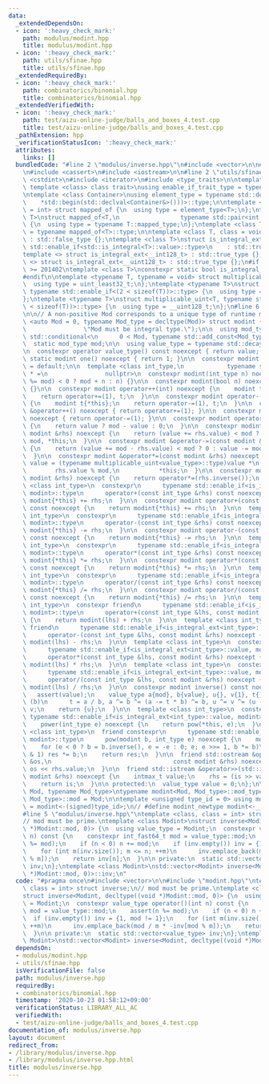 ```yaml
---
data:
  _extendedDependsOn:
  - icon: ':heavy_check_mark:'
    path: modulus/modint.hpp
    title: modulus/modint.hpp
  - icon: ':heavy_check_mark:'
    path: utils/sfinae.hpp
    title: utils/sfinae.hpp
  _extendedRequiredBy:
  - icon: ':heavy_check_mark:'
    path: combinatorics/binomial.hpp
    title: combinatorics/binomial.hpp
  _extendedVerifiedWith:
  - icon: ':heavy_check_mark:'
    path: test/aizu-online-judge/balls_and_boxes_4.test.cpp
    title: test/aizu-online-judge/balls_and_boxes_4.test.cpp
  _pathExtension: hpp
  _verificationStatusIcon: ':heavy_check_mark:'
  attributes:
    links: []
  bundledCode: "#line 2 \"modulus/inverse.hpp\"\n#include <vector>\n\n#line 2 \"modulus/modint.hpp\"\
    \n#include <cassert>\n#include <iostream>\n\n#line 2 \"utils/sfinae.hpp\"\n#include\
    \ <cstdint>\n#include <iterator>\n#include <type_traits>\n\ntemplate <class type,\
    \ template <class> class trait>\nusing enable_if_trait_type = typename std::enable_if<trait<type>::value>::type;\n\
    \ntemplate <class Container>\nusing element_type = typename std::decay<decltype(\n\
    \    *std::begin(std::declval<Container&>()))>::type;\n\ntemplate <class T, class\
    \ = int> struct mapped_of {\n  using type = element_type<T>;\n};\ntemplate <class\
    \ T>\nstruct mapped_of<T,\n                 typename std::pair<int, typename T::mapped_type>::first_type>\
    \ {\n  using type = typename T::mapped_type;\n};\ntemplate <class T> using mapped_type\
    \ = typename mapped_of<T>::type;\n\ntemplate <class T, class = void> struct is_integral_ext\
    \ : std::false_type {};\ntemplate <class T>\nstruct is_integral_ext<\n    T, typename\
    \ std::enable_if<std::is_integral<T>::value>::type>\n    : std::true_type {};\n\
    template <> struct is_integral_ext<__int128_t> : std::true_type {};\ntemplate\
    \ <> struct is_integral_ext<__uint128_t> : std::true_type {};\n#if __cplusplus\
    \ >= 201402\ntemplate <class T>\nconstexpr static bool is_integral_ext_v = is_integral_ext<T>::value;\n\
    #endif\n\ntemplate <typename T, typename = void> struct multiplicable_uint {\n\
    \  using type = uint_least32_t;\n};\ntemplate <typename T>\nstruct multiplicable_uint<T,\
    \ typename std::enable_if<(2 < sizeof(T))>::type> {\n  using type = uint_least64_t;\n\
    };\ntemplate <typename T>\nstruct multiplicable_uint<T, typename std::enable_if<(4\
    \ < sizeof(T))>::type> {\n  using type = __uint128_t;\n};\n#line 6 \"modulus/modint.hpp\"\
    \n\n// A non-positive Mod corresponds to a unique type of runtime modint.\ntemplate\
    \ <auto Mod = 0, typename Mod_type = decltype(Mod)> struct modint {\n  static_assert(is_integral_ext<decltype(Mod)>::value,\n\
    \                \"Mod must be integral type.\");\n\n  using mod_type = typename\
    \ std::conditional<\n      0 < Mod, typename std::add_const<Mod_type>::type, Mod_type>::type;\n\
    \  static mod_type mod;\n\n  using value_type = typename std::decay<mod_type>::type;\n\
    \n  constexpr operator value_type() const noexcept { return value; }\n\n  constexpr\
    \ static modint one() noexcept { return 1; }\n\n  constexpr modint() noexcept\
    \ = default;\n\n  template <class int_type,\n            typename std::enable_if<is_integral_ext<int_type>::value>::type\
    \ * =\n                nullptr>\n  constexpr modint(int_type n) noexcept : value((n\
    \ %= mod) < 0 ? mod + n : n) {}\n\n  constexpr modint(bool n) noexcept : modint(int(n))\
    \ {}\n\n  constexpr modint operator++(int) noexcept {\n    modint t{*this};\n\
    \    return operator+=(1), t;\n  }\n\n  constexpr modint operator--(int) noexcept\
    \ {\n    modint t{*this};\n    return operator-=(1), t;\n  }\n\n  constexpr modint\
    \ &operator++() noexcept { return operator+=(1); }\n\n  constexpr modint &operator--()\
    \ noexcept { return operator-=(1); }\n\n  constexpr modint operator-() const noexcept\
    \ {\n    return value ? mod - value : 0;\n  }\n\n  constexpr modint &operator+=(const\
    \ modint &rhs) noexcept {\n    return (value += rhs.value) < mod ? 0 : value -=\
    \ mod, *this;\n  }\n\n  constexpr modint &operator-=(const modint &rhs) noexcept\
    \ {\n    return (value += mod - rhs.value) < mod ? 0 : value -= mod, *this;\n\
    \  }\n\n  constexpr modint &operator*=(const modint &rhs) noexcept {\n    return\
    \ value = (typename multiplicable_uint<value_type>::type)value *\n           \
    \        rhs.value % mod,\n           *this;\n  }\n\n  constexpr modint &operator/=(const\
    \ modint &rhs) noexcept {\n    return operator*=(rhs.inverse());\n  }\n\n  template\
    \ <class int_type>\n  constexpr\n      typename std::enable_if<is_integral_ext<int_type>::value,\
    \ modint>::type\n      operator+(const int_type &rhs) const noexcept {\n    return\
    \ modint{*this} += rhs;\n  }\n\n  constexpr modint operator+(const modint &rhs)\
    \ const noexcept {\n    return modint{*this} += rhs;\n  }\n\n  template <class\
    \ int_type>\n  constexpr\n      typename std::enable_if<is_integral_ext<int_type>::value,\
    \ modint>::type\n      operator-(const int_type &rhs) const noexcept {\n    return\
    \ modint{*this} -= rhs;\n  }\n\n  constexpr modint operator-(const modint &rhs)\
    \ const noexcept {\n    return modint{*this} -= rhs;\n  }\n\n  template <class\
    \ int_type>\n  constexpr\n      typename std::enable_if<is_integral_ext<int_type>::value,\
    \ modint>::type\n      operator*(const int_type &rhs) const noexcept {\n    return\
    \ modint{*this} *= rhs;\n  }\n\n  constexpr modint operator*(const modint &rhs)\
    \ const noexcept {\n    return modint{*this} *= rhs;\n  }\n\n  template <class\
    \ int_type>\n  constexpr\n      typename std::enable_if<is_integral_ext<int_type>::value,\
    \ modint>::type\n      operator/(const int_type &rhs) const noexcept {\n    return\
    \ modint{*this} /= rhs;\n  }\n\n  constexpr modint operator/(const modint &rhs)\
    \ const noexcept {\n    return modint{*this} /= rhs;\n  }\n\n  template <class\
    \ int_type>\n  constexpr friend\n      typename std::enable_if<is_integral_ext<int_type>::value,\
    \ modint>::type\n      operator+(const int_type &lhs, const modint &rhs) noexcept\
    \ {\n    return modint(lhs) + rhs;\n  }\n\n  template <class int_type>\n  constexpr\
    \ friend\n      typename std::enable_if<is_integral_ext<int_type>::value, modint>::type\n\
    \      operator-(const int_type &lhs, const modint &rhs) noexcept {\n    return\
    \ modint(lhs) - rhs;\n  }\n\n  template <class int_type>\n  constexpr friend\n\
    \      typename std::enable_if<is_integral_ext<int_type>::value, modint>::type\n\
    \      operator*(const int_type &lhs, const modint &rhs) noexcept {\n    return\
    \ modint(lhs) * rhs;\n  }\n\n  template <class int_type>\n  constexpr friend\n\
    \      typename std::enable_if<is_integral_ext<int_type>::value, modint>::type\n\
    \      operator/(const int_type &lhs, const modint &rhs) noexcept {\n    return\
    \ modint(lhs) / rhs;\n  }\n\n  constexpr modint inverse() const noexcept {\n \
    \   assert(value);\n    value_type a{mod}, b{value}, u{}, v{1}, t{};\n    while\
    \ (b)\n      t = a / b, a ^= b ^= (a -= t * b) ^= b, u ^= v ^= (u -= t * v) ^=\
    \ v;\n    return {u};\n  }\n\n  template <class int_type>\n  constexpr\n     \
    \ typename std::enable_if<is_integral_ext<int_type>::value, modint>::type\n  \
    \    power(int_type e) noexcept {\n    return pow(*this, e);\n  }\n\n  template\
    \ <class int_type>\n  friend constexpr\n      typename std::enable_if<is_integral_ext<int_type>::value,\
    \ modint>::type\n      pow(modint b, int_type e) noexcept {\n    modint res{1};\n\
    \    for (e < 0 ? b = b.inverse(), e = -e : 0; e; e >>= 1, b *= b)\n      if (e\
    \ & 1) res *= b;\n    return res;\n  }\n\n  friend std::ostream &operator<<(std::ostream\
    \ &os,\n                                  const modint &rhs) noexcept {\n    return\
    \ os << rhs.value;\n  }\n\n  friend std::istream &operator>>(std::istream &is,\
    \ modint &rhs) noexcept {\n    intmax_t value;\n    rhs = (is >> value, value);\n\
    \    return is;\n  }\n\n protected:\n  value_type value = 0;\n};\n\ntemplate <auto\
    \ Mod, typename Mod_type>\ntypename modint<Mod, Mod_type>::mod_type modint<Mod,\
    \ Mod_type>::mod = Mod;\n\ntemplate <unsigned type_id = 0> using modint_runtime\
    \ = modint<-(signed)type_id>;\n// #define modint_newtype modint<-__COUNTER__>\n\
    #line 5 \"modulus/inverse.hpp\"\ntemplate <class, class = int> struct inverse;\n\
    // mod must be prime.\ntemplate <class Modint>\nstruct inverse<Modint, decltype((void\
    \ *)Modint::mod, 0)> {\n  using value_type = Modint;\n  constexpr value_type operator()(int\
    \ n) const {\n    constexpr int_fast64_t mod = value_type::mod;\n    assert(n\
    \ %= mod);\n    if (n < 0) n += mod;\n    if (inv.empty()) inv = {1, mod != 1};\n\
    \    for (int m(inv.size()); m <= n; ++m)\n      inv.emplace_back(mod / m * -inv[mod\
    \ % m]);\n    return inv[n];\n  }\n\n private:\n  static std::vector<value_type>\
    \ inv;\n};\ntemplate <class Modint>\nstd::vector<Modint> inverse<Modint, decltype((void\
    \ *)Modint::mod, 0)>::inv;\n"
  code: "#pragma once\n#include <vector>\n\n#include \"modint.hpp\"\ntemplate <class,\
    \ class = int> struct inverse;\n// mod must be prime.\ntemplate <class Modint>\n\
    struct inverse<Modint, decltype((void *)Modint::mod, 0)> {\n  using value_type\
    \ = Modint;\n  constexpr value_type operator()(int n) const {\n    constexpr int_fast64_t\
    \ mod = value_type::mod;\n    assert(n %= mod);\n    if (n < 0) n += mod;\n  \
    \  if (inv.empty()) inv = {1, mod != 1};\n    for (int m(inv.size()); m <= n;\
    \ ++m)\n      inv.emplace_back(mod / m * -inv[mod % m]);\n    return inv[n];\n\
    \  }\n\n private:\n  static std::vector<value_type> inv;\n};\ntemplate <class\
    \ Modint>\nstd::vector<Modint> inverse<Modint, decltype((void *)Modint::mod, 0)>::inv;\n"
  dependsOn:
  - modulus/modint.hpp
  - utils/sfinae.hpp
  isVerificationFile: false
  path: modulus/inverse.hpp
  requiredBy:
  - combinatorics/binomial.hpp
  timestamp: '2020-10-23 01:58:12+09:00'
  verificationStatus: LIBRARY_ALL_AC
  verifiedWith:
  - test/aizu-online-judge/balls_and_boxes_4.test.cpp
documentation_of: modulus/inverse.hpp
layout: document
redirect_from:
- /library/modulus/inverse.hpp
- /library/modulus/inverse.hpp.html
title: modulus/inverse.hpp
---
```

